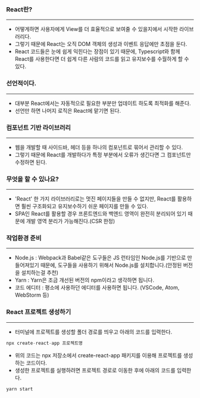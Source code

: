 ### React란?
---
- 어떻게하면 사용자에게 View를 더 효율적으로 보여줄 수 있을지에서 시작한 라이브러리다.
- 그렇기 때문에 React는 오직 DOM 객체의 생성과 이벤트 응답에만 초점을 둔다.
- React 코드들은 눈에 쉽게 익힌다는 장점이 있기 때문에, Typescript와 함께 React를 사용한다면 더 쉽게 다른 사람의 코드를 읽고 유지보수를 수월하게 할 수 있다.

### 선언적이다.
---
- 대부분 React에서는 자동적으로 필요한 부분만 업데이트 하도록 최적화를 해준다.
- 선언만 하면 나머지 로직은 React에 맡기면 된다.

### 컴포넌트 기반 라이브러리
---
- 웹을 개발할 때 사이드바, 헤더 등을 하나의 컴포넌트로 묶어서 관리할 수 있다.
- 그렇기 때문에 React를 개발하다가 특정 부분에서 오류가 생긴다면 그 컴포넌트만 수정하면 된다.

### 무엇을 할 수 있나요?
---
- 'React' 한 가지 라이브러리로는 멋진 페이지들을 만들 수 없지만, React를 활용하면 훨씬 구조화되고 유지보수하기 쉬운 페이지를 만들 수 있다.
- SPA인 React를 활용할 경우 프론트엔드와 백엔드 영역이 완전히 분리되어 있기 때문에 개발 영역 분리가 가능해진다.(CSR 한정)

### 작업환경 준비
---
- Node.js : Webpack과 Babel같은 도구들은 JS 런타임인 Node.js를 기반으로 만들어져있기 때문에, 도구들을 사용하기 위해서 Node.js를 설치합니다.(안정된 버전을 설치하는걸 추천)
- Yarn : Yarn은 조금 개선된 버전의 npm이라고 생각하면 됩니다.
- 코드 에디터 : 평소에 사용하던 에디터를 사용하면 됩니다. (VSCode, Atom, WebStorm 등)

### React 프로젝트 생성하기
---
- 터미널에 프로젝트를 생성할 폴더 경로를 띄우고 아래의 코드를 입력한다.
```javascript
npx create-react-app 프로젝트명
```
- 위의 코드는 npx 저장소에서 create-react-app 패키지를 이용해 프로젝트를 생성하는 코드이다.
- 생성한 프로젝트를 실행하려면 프로젝트 경로로 이동한 후에 아래의 코드를 입력한다.
```javascript
yarn start
```

